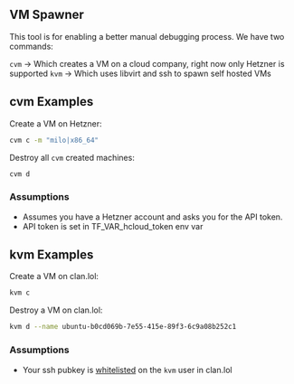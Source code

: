 ## VM Spawner

This tool is for enabling a better manual debugging process.
We have two commands:

`cvm` -> Which creates a VM on a cloud company, right now only Hetzner is supported
`kvm` -> Which uses libvirt and ssh to spawn self hosted VMs


## cvm Examples

Create a VM on Hetzner:

```bash
cvm c -m "milo|x86_64"
```

Destroy all `cvm` created machines:
```bash
cvm d
```

### Assumptions
- Assumes you have a Hetzner account and asks you for the API token.
- API token is set in TF_VAR_hcloud_token env var


## kvm Examples

Create a VM on clan.lol:
```bash
kvm c
```

Destroy a VM on clan.lol:
```bash
kvm d --name ubuntu-b0cd069b-7e55-415e-89f3-6c9a08b252c1
```

### Assumptions

- Your ssh pubkey is [whitelisted](https://git.clan.lol/clan/clan-infra/src/branch/main/modules/web01/hypervisor.nix) on the `kvm` user in clan.lol